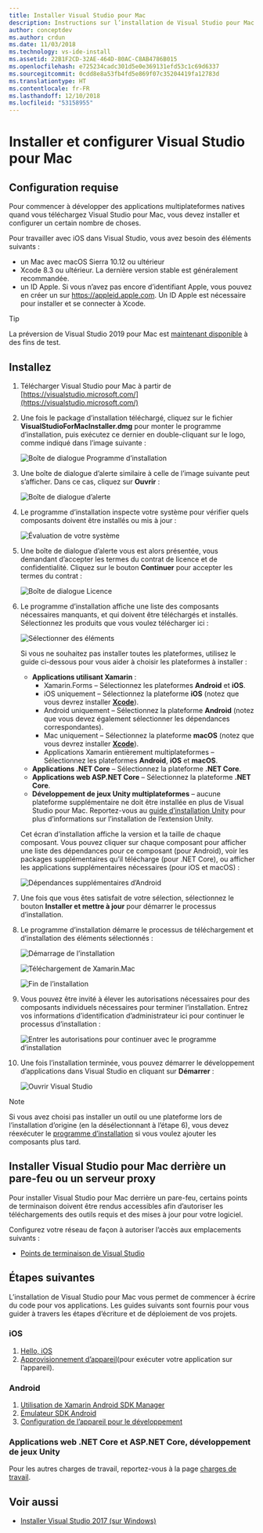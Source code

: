 ```yaml
---
title: Installer Visual Studio pour Mac
description: Instructions sur l’installation de Visual Studio pour Mac et des composants supplémentaires nécessaires pour le développement multiplateforme.
author: conceptdev
ms.author: crdun
ms.date: 11/03/2018
ms.technology: vs-ide-install
ms.assetid: 22B1F2CD-32AE-464D-80AC-C8AB4786B015
ms.openlocfilehash: e725234cadc301d5e0e369131efd53c1c69d6337
ms.sourcegitcommit: 0cdd8e8a53fb4fd5e869f07c35204419fa12783d
ms.translationtype: HT
ms.contentlocale: fr-FR
ms.lasthandoff: 12/10/2018
ms.locfileid: "53158955"
---
```

# <a name="set-up-and-install-visual-studio-for-mac"></a>Installer et configurer Visual Studio pour Mac

## <a name="requirements"></a>Configuration requise

Pour commencer à développer des applications multiplateformes natives quand vous téléchargez Visual Studio pour Mac, vous devez installer et configurer un certain nombre de choses.

Pour travailler avec iOS dans Visual Studio, vous avez besoin des éléments suivants :

* un Mac avec macOS Sierra 10.12 ou ultérieur
* Xcode 8.3 ou ultérieur. La dernière version stable est généralement recommandée.
* un ID Apple. Si vous n’avez pas encore d’identifiant Apple, vous pouvez en créer un sur https://appleid.apple.com. Un ID Apple est nécessaire pour installer et se connecter à Xcode.

> [!TIP]
> La préversion de Visual Studio 2019 pour Mac est [maintenant disponible](install-preview.md) à des fins de test.

## <a name="install"></a>Installez

1. Télécharger Visual Studio pour Mac à partir de [https://visualstudio.microsoft.com/](https://visualstudio.microsoft.com/)

2. Une fois le package d’installation téléchargé, cliquez sur le fichier **VisualStudioForMacInstaller.dmg** pour monter le programme d’installation, puis exécutez ce dernier en double-cliquant sur le logo, comme indiqué dans l’image suivante :

   ![Boîte de dialogue Programme d’installation](media/installer-image1.png)

3. Une boîte de dialogue d’alerte similaire à celle de l’image suivante peut s’afficher. Dans ce cas, cliquez sur **Ouvrir** :

   ![Boîte de dialogue d’alerte](media/installer-image2.png)

4. Le programme d’installation inspecte votre système pour vérifier quels composants doivent être installés ou mis à jour :

   ![Évaluation de votre système](media/installer-image3.png)

5. Une boîte de dialogue d’alerte vous est alors présentée, vous demandant d’accepter les termes du contrat de licence et de confidentialité. Cliquez sur le bouton **Continuer** pour accepter les termes du contrat :

   ![Boîte de dialogue Licence](media/installer-image4.png)

6. Le programme d’installation affiche une liste des composants nécessaires manquants, et qui doivent être téléchargés et installés. Sélectionnez les produits que vous voulez télécharger ici :

   ![Sélectionner des éléments](media/installer-image5.png)

   Si vous ne souhaitez pas installer toutes les plateformes, utilisez le guide ci-dessous pour vous aider à choisir les plateformes à installer :

   * **Applications utilisant Xamarin** :
      - Xamarin.Forms – Sélectionnez les plateformes **Android** et **iOS**.
      - iOS uniquement – Sélectionnez la plateforme **iOS** (notez que vous devrez installer [ **Xcode**](https://developer.apple.com/xcode/)).
      - Android uniquement – Sélectionnez la plateforme **Android** (notez que vous devez également sélectionner les dépendances correspondantes).
      - Mac uniquement – Sélectionnez la plateforme **macOS** (notez que vous devrez installer [ **Xcode**](https://developer.apple.com/xcode/)).
      - Applications Xamarin entièrement multiplateformes – Sélectionnez les plateformes **Android**, **iOS** et **macOS**.
   * **Applications .NET Core** – Sélectionnez la plateforme **.NET Core**.
   * **Applications web ASP.NET Core** – Sélectionnez la plateforme **.NET Core**.
   * **Développement de jeux Unity multiplateformes** – aucune plateforme supplémentaire ne doit être installée en plus de Visual Studio pour Mac. Reportez-vous au [guide d’installation Unity](setup-vsmac-tools-unity.md) pour plus d’informations sur l’installation de l’extension Unity.

   Cet écran d’installation affiche la version et la taille de chaque composant. Vous pouvez cliquer sur chaque composant pour afficher une liste des dépendances pour ce composant (pour Android), voir les packages supplémentaires qu’il télécharge (pour .NET Core), ou afficher les applications supplémentaires nécessaires (pour iOS et macOS) :

   ![Dépendances supplémentaires d’Android](media/installer-image6.png)

7. Une fois que vous êtes satisfait de votre sélection, sélectionnez le bouton **Installer et mettre à jour** pour démarrer le processus d’installation.

8. Le programme d’installation démarre le processus de téléchargement et d’installation des éléments sélectionnés :

   ![Démarrage de l’installation](media/installer-image7.png)

   ![Téléchargement de Xamarin.Mac](media/installer-image8.png)

   ![Fin de l’installation](media/installer-image9.png)

9. Vous pouvez être invité à élever les autorisations nécessaires pour des composants individuels nécessaires pour terminer l’installation. Entrez vos informations d’identification d’administrateur ici pour continuer le processus d’installation :

   ![Entrer les autorisations pour continuer avec le programme d’installation](media/installer-image10.png)

10. Une fois l’installation terminée, vous pouvez démarrer le développement d’applications dans Visual Studio en cliquant sur **Démarrer** :

    ![Ouvrir Visual Studio](media/installer-image11.png)

> [!NOTE]
> Si vous avez choisi pas installer un outil ou une plateforme lors de l’installation d’origine (en la désélectionnant à l’étape 6), vous devez réexécuter le [programme d’installation](https://visualstudio.microsoft.com/vs/) si vous voulez ajouter les composants plus tard.

## <a name="install-visual-studio-for-mac-behind-a-firewall-or-proxy-server"></a>Installer Visual Studio pour Mac derrière un pare-feu ou un serveur proxy

Pour installer Visual Studio pour Mac derrière un pare-feu, certains points de terminaison doivent être rendus accessibles afin d’autoriser les téléchargements des outils requis et des mises à jour pour votre logiciel.

Configurez votre réseau de façon à autoriser l’accès aux emplacements suivants :

* [Points de terminaison de Visual Studio](/visualstudio/install/install-visual-studio-behind-a-firewall-or-proxy-server)

## <a name="next-steps"></a>Étapes suivantes

L’installation de Visual Studio pour Mac vous permet de commencer à écrire du code pour vos applications. Les guides suivants sont fournis pour vous guider à travers les étapes d’écriture et de déploiement de vos projets.

### <a name="ios"></a>iOS

1. [Hello, iOS](https://developer.xamarin.com/guides/ios/getting_started/hello,_iOS/)
2. [Approvisionnement d’appareil](https://developer.xamarin.com/guides/ios/getting_started/installation/device_provisioning)(pour exécuter votre application sur l’appareil).

### <a name="android"></a>Android

1. [Utilisation de Xamarin Android SDK Manager](https://developer.xamarin.com/guides/android/getting_started/installation/android-sdk/?ide=xs)
2. [Émulateur SDK Android](https://developer.xamarin.com/guides/android/getting_started/installation/android-emulator/)
4. [Configuration de l’appareil pour le développement](https://developer.xamarin.com/guides/android/getting_started/installation/set_up_device_for_development/)

### <a name="net-core-apps-aspnet-core-web-apps-unity-game-development"></a>Applications web .NET Core et ASP.NET Core, développement de jeux Unity

Pour les autres charges de travail, reportez-vous à la page [charges de travail](workloads.md).

## <a name="see-also"></a>Voir aussi

- [Installer Visual Studio 2017 (sur Windows)](/visualstudio/install/install-visual-studio)
